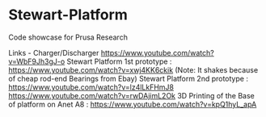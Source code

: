 # Stewart-Platform
Code showcase for Prusa Research

Links - Charger/Discharger https://www.youtube.com/watch?v=WbF9Jh3gJ-o
        Stewart Platform 1st prototype : https://www.youtube.com/watch?v=xwj4KK6ckik
        (Note: It shakes because of cheap rod-end Bearings from Ebay)
        Stewart Platform 2nd prototype : https://www.youtube.com/watch?v=lz4lLkFHmJ8
                                         https://www.youtube.com/watch?v=rwDAjimL2Ok
        3D Printing of the Base of platform on Anet A8 : https://www.youtube.com/watch?v=kpQ1hyL_apA

